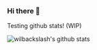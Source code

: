### Hi there 👋

Testing github stats! (WIP)

![wilbackslash's github stats](https://github-readme-stats.vercel.app/api?username=willbackslash&show_icons=true)


<!--
**ianshih2003/ianshih2003** is a ✨ _special_ ✨ repository because its `README.md` (this file) appears on your GitHub profile.

Here are some ideas to get you started:

- 🔭 I’m currently working on ...
- 🌱 I’m currently learning ...
- 👯 I’m looking to collaborate on ...
- 🤔 I’m looking for help with ...
- 💬 Ask me about ...
- 📫 How to reach me: ...
- 😄 Pronouns: ...
- ⚡ Fun fact: ...
-->
